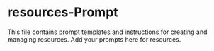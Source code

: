 # resources-Prompt

This file contains prompt templates and instructions for creating and managing resources. Add your prompts here for resources. 